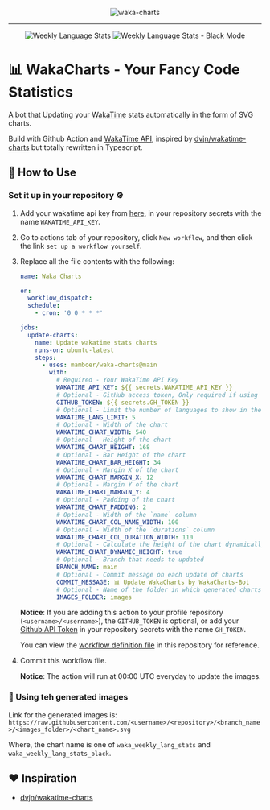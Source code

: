 <div align="center">

![waka-charts](https://socialify.git.ci/mamboer/waka-charts/image?description=1&font=Jost&forks=1&issues=1&language=1&logo=https%3A%2F%2Fraw.githubusercontent.com%2Fmamboer%2Fwaka-charts%2Fmain%2Flogo.svg&name=1&owner=1&pattern=Floating%20Cogs&pulls=1&stargazers=1&theme=Light)

---

![Weekly Language Stats](https://raw.githubusercontent.com/mamboer/waka-charts/main/images/waka_weekly_lang_stats.svg 'Weekly Language Stats')
![Weekly Language Stats - Black Mode](https://raw.githubusercontent.com/mamboer/waka-charts/main/images/waka_weekly_lang_stats_black.svg 'Weekly Language Stats')

</div>

# 📊 WakaCharts - Your Fancy Code Statistics

A bot that Updating your [WakaTime](https://wakatime.com/) stats automatically in the form of SVG charts.

Build with Github Action and [WakaTime API](https://wakatime.com/developers#stats), inspired by [dvjn/wakatime-charts](https://github.com/dvjn/wakatime-charts) but totally rewritten in Typescript.

## 🚀 How to Use

### Set it up in your repository ⚙️

1. Add your wakatime api key from [here](https://wakatime.com/settings/api-key), in your repository secrets with the name `WAKATIME_API_KEY`.

2. Go to actions tab of your repository, click `New workflow`, and then click the link `set up a workflow yourself`.

3. Replace all the file contents with the following:

   ```yaml
   name: Waka Charts

   on:
     workflow_dispatch:
     schedule:
       - cron: '0 0 * * *'

   jobs:
     update-charts:
       name: Update wakatime stats charts
       runs-on: ubuntu-latest
       steps:
         - uses: mamboer/waka-charts@main
           with:
             # Required - Your WakaTime API Key
             WAKATIME_API_KEY: ${{ secrets.WAKATIME_API_KEY }}
             # Optional - GitHub access token, Only required if using the action in repository other than profile
             GITHUB_TOKEN: ${{ secrets.GH_TOKEN }}
             # Optional - Limit the number of languages to show in the chart
             WAKATIME_LANG_LIMIT: 5
             # Optional - Width of the chart
             WAKATIME_CHART_WIDTH: 540
             # Optional - Height of the chart
             WAKATIME_CHART_HEIGHT: 168
             # Optional - Bar Height of the chart
             WAKATIME_CHART_BAR_HEIGHT: 34
             # Optional - Margin X of the chart
             WAKATIME_CHART_MARGIN_X: 12
             # Optional - Margin Y of the chart
             WAKATIME_CHART_MARGIN_Y: 4
             # Optional - Padding of the chart
             WAKATIME_CHART_PADDING: 2
             # Optional - Width of the `name` column
             WAKATIME_CHART_COL_NAME_WIDTH: 100
             # Optional - Width of the `durations` column
             WAKATIME_CHART_COL_DURATION_WIDTH: 110
             # Optional - Calculate the height of the chart dynamically based on the number of languages and bar height
             WAKATIME_CHART_DYNAMIC_HEIGHT: true
             # Optional - Branch that needs to updated
             BRANCH_NAME: main
             # Optional - Commit message on each update of charts
             COMMIT_MESSAGE: 📊 Update WakaCharts by WakaCharts-Bot
             # Optional - Name of the folder in which generated charts will be shown
             IMAGES_FOLDER: images
   ```

   **Notice**: If you are adding this action to your profile repository (`<username>/<username>`), the `GITHUB_TOKEN` is optional, or add your [Github API Token](https://github.com/settings/tokens) in your repository secrets with the name `GH_TOKEN`.

   You can view the [workflow definition file](action.yml) in this repository for reference.

4. Commit this workflow file.

   **Notice**: The action will run at 00:00 UTC everyday to update the images.

### 🐰 Using teh generated images

Link for the generated images is:
`https://raw.githubusercontent.com/<username>/<repository>/<branch_name>/<images_folder>/<chart_name>.svg`

Where, the chart name is one of `waka_weekly_lang_stats` and `waka_weekly_lang_stats_black`.

## ♥️ Inspiration

- [dvjn/wakatime-charts](https://github.com/dvjn/wakatime-charts)
